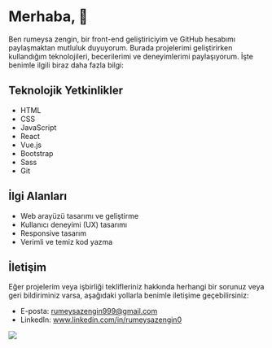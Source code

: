 <!-- ### Hi there 👋 

**rumeysaaZengin/rumeysaaZengin** is a ✨ _special_ ✨ repository because its `README.md` (this file) appears on your GitHub profile.

Here are some ideas to get you started:

- 🔭 I’m currently working on ...
- 🌱 I’m currently learning ...
- 👯 I’m looking to collaborate on ...
- 🤔 I’m looking for help with ...
- 💬 Ask me about ...
- 📫 How to reach me: ...
- 😄 Pronouns: ...
- ⚡ Fun fact: ... -->

<!-- ![](https://github-readme-stats.vercel.app/api?username=rumeysaaZengin&show_icons=true&bg_color=00000000)  -->

# Merhaba, 👋

Ben rumeysa zengin, bir front-end geliştiriciyim ve GitHub hesabımı paylaşmaktan mutluluk duyuyorum. Burada projelerimi geliştirirken kullandığım teknolojileri, becerilerimi ve deneyimlerimi paylaşıyorum. İşte benimle ilgili biraz daha fazla bilgi:

## Teknolojik Yetkinlikler

- HTML
- CSS
- JavaScript
- React
- Vue.js
- Bootstrap
- Sass
- Git

## İlgi Alanları

- Web arayüzü tasarımı ve geliştirme
- Kullanıcı deneyimi (UX) tasarımı
- Responsive tasarım
- Verimli ve temiz kod yazma


## İletişim

Eğer projelerim veya işbirliği teklifleriniz hakkında herhangi bir sorunuz veya geri bildiriminiz varsa, aşağıdaki yollarla benimle iletişime geçebilirsiniz:

- E-posta: rumeysazengin999@gmail.com
- LinkedIn: www.linkedin.com/in/rumeysazengin0

<img src="https://camo.githubusercontent.com/77de9b75c6dc28e74def5b70a2f455797b99fb4e256bdaaf8bea4c39b7373ed7/68747470733a2f2f736b696c6c69636f6e732e6465762f69636f6e733f693d632c6370702c63732c6a6176612c70792c6373732c68746d6c2c6a732c706870" data-canonical-src="https://skillicons.dev/icons?i=css,html,js,react" style="max-width: 100%;">







